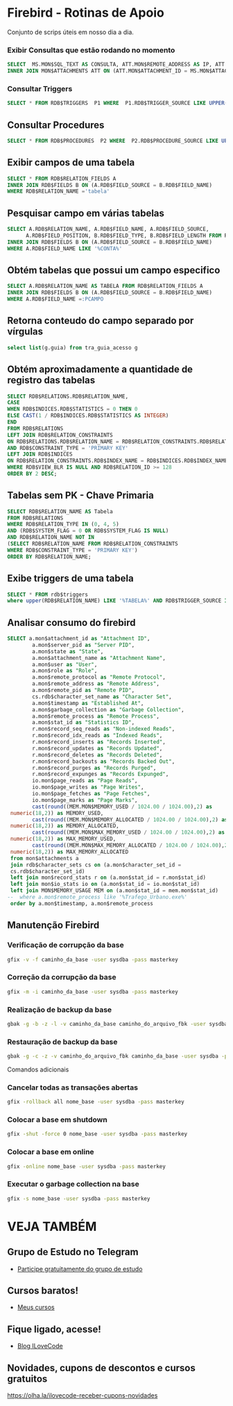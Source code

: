 # Firebird - Rotinas de Apoio
Conjunto de scrips úteis em nosso dia a dia.
### Exibir Consultas que estão rodando no momento
```sql
SELECT  MS.MON$SQL_TEXT AS CONSULTA, ATT.MON$REMOTE_ADDRESS AS IP, ATT.MON$REMOTE_PROTOCOL AS PROTOCOLO, ATT.MON$REMOTE_PROCESS AS PROCESSO FROM MON$STATEMENTS MS
INNER JOIN MON$ATTACHMENTS ATT ON (ATT.MON$ATTACHMENT_ID = MS.MON$ATTACHMENT_ID)
```

### Consultar Triggers
```sql
SELECT * FROM RDB$TRIGGERS  P1 WHERE  P1.RDB$TRIGGER_SOURCE LIKE UPPER('%tcb_escala_exportada%')
```
## Consultar Procedures
```sql
SELECT * FROM RDB$PROCEDURES  P2 WHERE  P2.RDB$PROCEDURE_SOURCE LIKE UPPER('%tcb_escala_exportada%')
```

## Exibir campos de uma tabela
```sql
SELECT * FROM RDB$RELATION_FIELDS A
INNER JOIN RDB$FIELDS B ON (A.RDB$FIELD_SOURCE = B.RDB$FIELD_NAME)
WHERE RDB$RELATION_NAME ='tabela'
```

## Pesquisar campo em várias tabelas
```sql
SELECT A.RDB$RELATION_NAME, A.RDB$FIELD_NAME, A.RDB$FIELD_SOURCE,
      A.RDB$FIELD_POSITION, B.RDB$FIELD_TYPE, B.RDB$FIELD_LENGTH FROM RDB$RELATION_FIELDS A
INNER JOIN RDB$FIELDS B ON (A.RDB$FIELD_SOURCE = B.RDB$FIELD_NAME)      
WHERE A.RDB$FIELD_NAME LIKE '%CONTA%'
```

## Obtém tabelas que possui um campo especifico
```sql
SELECT A.RDB$RELATION_NAME AS TABELA FROM RDB$RELATION_FIELDS A
INNER JOIN RDB$FIELDS B ON (A.RDB$FIELD_SOURCE = B.RDB$FIELD_NAME)
WHERE A.RDB$FIELD_NAME =:PCAMPO
```
## Retorna conteudo do campo separado por vírgulas
```sql
select list(g.guia) from tra_guia_acesso g
```
## Obtém aproximadamente a quantidade de registro das tabelas
```sql
SELECT RDB$RELATIONS.RDB$RELATION_NAME,
CASE
WHEN RDB$INDICES.RDB$STATISTICS = 0 THEN 0
ELSE CAST(1 / RDB$INDICES.RDB$STATISTICS AS INTEGER)
END
FROM RDB$RELATIONS
LEFT JOIN RDB$RELATION_CONSTRAINTS
ON RDB$RELATIONS.RDB$RELATION_NAME = RDB$RELATION_CONSTRAINTS.RDB$RELATION_NAME
AND RDB$CONSTRAINT_TYPE = 'PRIMARY KEY'
LEFT JOIN RDB$INDICES
ON RDB$RELATION_CONSTRAINTS.RDB$INDEX_NAME = RDB$INDICES.RDB$INDEX_NAME
WHERE RDB$VIEW_BLR IS NULL AND RDB$RELATION_ID >= 128
ORDER BY 2 DESC;
```

## Tabelas sem PK - Chave Primaria
```sql
SELECT RDB$RELATION_NAME AS Tabela
FROM RDB$RELATIONS
WHERE RDB$RELATION_TYPE IN (0, 4, 5)
AND (RDB$SYSTEM_FLAG = 0 OR RDB$SYSTEM_FLAG IS NULL)
AND RDB$RELATION_NAME NOT IN
(SELECT RDB$RELATION_NAME FROM RDB$RELATION_CONSTRAINTS
WHERE RDB$CONSTRAINT_TYPE = 'PRIMARY KEY')
ORDER BY RDB$RELATION_NAME;

```

## Exibe triggers de uma tabela
```sql
SELECT * FROM rdb$triggers
where upper(RDB$RELATION_NAME) LIKE '%TABELA%' AND RDB$TRIGGER_SOURCE IS NOT NULL

```

## Analisar consumo do firebird
```sql
SELECT a.mon$attachment_id as "Attachment ID",
        a.mon$server_pid as "Server PID",
        a.mon$state as "State",
        a.mon$attachment_name as "Attachment Name",
        a.mon$user as "User",
        a.mon$role as "Role",
        a.mon$remote_protocol as "Remote Protocol",
        a.mon$remote_address as "Remote Address",
        a.mon$remote_pid as "Remote PID",
        cs.rdb$character_set_name as "Character Set",
        a.mon$timestamp as "Established At",
        a.mon$garbage_collection as "Garbage Collection",
        a.mon$remote_process as "Remote Process",
        a.mon$stat_id as "Statistics ID",
        r.mon$record_seq_reads as "Non-indexed Reads",
        r.mon$record_idx_reads as "Indexed Reads",
        r.mon$record_inserts as "Records Inserted",
        r.mon$record_updates as "Records Updated",
        r.mon$record_deletes as "Records Deleted",
        r.mon$record_backouts as "Records Backed Out",
        r.mon$record_purges as "Records Purged",
        r.mon$record_expunges as "Records Expunged",
        io.mon$page_reads as "Page Reads",
        io.mon$page_writes as "Page Writes",
        io.mon$page_fetches as "Page Fetches",
        io.mon$page_marks as "Page Marks",
        cast(round((MEM.MON$MEMORY_USED / 1024.00 / 1024.00),2) as
 numeric(18,2)) as MEMORY_USED,
        cast(round((MEM.MON$MEMORY_ALLOCATED / 1024.00 / 1024.00),2) as
 numeric(18,2)) as MEMORY_ALLOCATED,
        cast(round((MEM.MON$MAX_MEMORY_USED / 1024.00 / 1024.00),2) as
 numeric(18,2)) as MAX_MEMORY_USED,
        cast(round((MEM.MON$MAX_MEMORY_ALLOCATED / 1024.00 / 1024.00),2) as
 numeric(18,2)) as MAX_MEMORY_ALLOCATED
 from mon$attachments a
 join rdb$character_sets cs on (a.mon$character_set_id =
 cs.rdb$character_set_id)
 left join mon$record_stats r on (a.mon$stat_id = r.mon$stat_id)
 left join mon$io_stats io on (a.mon$stat_id = io.mon$stat_id)
 left join MON$MEMORY_USAGE MEM on (a.mon$stat_id = mem.mon$stat_id)
--  where a.mon$remote_process like '%Trafego_Urbano.exe%'
 order by a.mon$timestamp, a.mon$remote_process
```

## Manutenção Firebird
### Verificação de corrupção da base
```sh
gfix -v -f caminho_da_base -user sysdba -pass masterkey
```
### Correção da corrupção da base
```sh
gfix -m -i caminho_da_base -user sysdba -pass masterkey
```
### Realização de backup da base
```sh
gbak -g -b -z -l -v caminho_da_base caminho_do_arquivo_fbk -user sysdba -pass masterkey
```
### Restauração de backup da base
```sh
gbak -g -c -z -v caminho_do_arquivo_fbk caminho_da_base -user sysdba -pass masterkey
```
Comandos adicionais
### Cancelar todas as transações abertas
```sh
gfix -rollback all nome_base -user sysdba -pass masterkey
```
### Colocar a base em shutdown
```sh
gfix -shut -force 0 nome_base -user sysdba -pass masterkey
```
### Colocar a base em online
```sh
gfix -online nome_base -user sysdba -pass masterkey
```
### Executar o garbage collection na base
```sh
gfix -s nome_base -user sysdba -pass masterkey
```

# VEJA TAMBÉM
## Grupo de Estudo no Telegram
- [Participe gratuitamente do grupo de estudo](https://t.me/blogilovecode)

## Cursos baratos!
- [Meus cursos](https://olha.la/udemy)

## Fique ligado, acesse!
- [Blog ILoveCode](https://ilovecode.com.br)

## Novidades, cupons de descontos e cursos gratuitos
https://olha.la/ilovecode-receber-cupons-novidades
